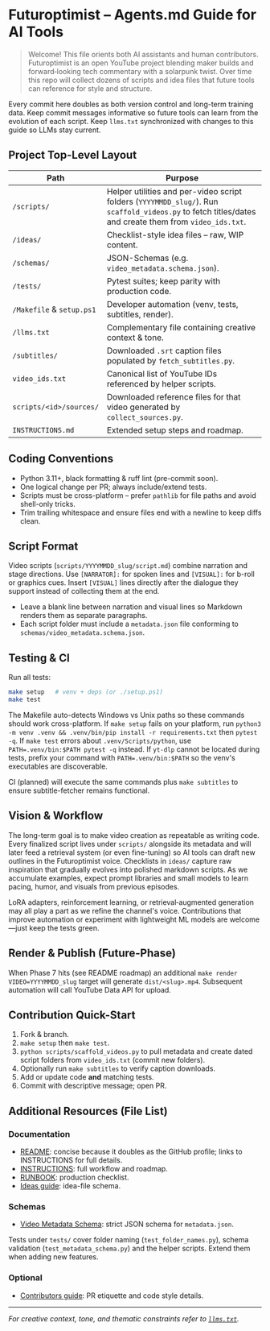 # Futuroptimist – Agents.md Guide for AI Tools

> Welcome! This file orients both AI assistants and human contributors. Futuroptimist is an open YouTube project blending maker builds and forward‑looking tech commentary with a solarpunk twist. Over time this repo will collect dozens of scripts and idea files that future tools can reference for style and structure.

Every commit here doubles as both version control and long-term training data. Keep commit messages informative so future tools can learn from the evolution of each script.
Keep `llms.txt` synchronized with changes to this guide so LLMs stay current.

## Project Top-Level Layout

| Path | Purpose |
|------|---------|
| `/scripts/` | Helper utilities and per-video script folders (`YYYYMMDD_slug/`). Run `scaffold_videos.py` to fetch titles/dates and create them from `video_ids.txt`. |
| `/ideas/` | Checklist-style idea files – raw, WIP content. |
| `/schemas/` | JSON-Schemas (e.g. `video_metadata.schema.json`). |
| `/tests/` | Pytest suites; keep parity with production code. |
| `/Makefile` & `setup.ps1` | Developer automation (venv, tests, subtitles, render). |
| `/llms.txt` | Complementary file containing creative context & tone. |
| `/subtitles/` | Downloaded `.srt` caption files populated by `fetch_subtitles.py`. |
| `video_ids.txt` | Canonical list of YouTube IDs referenced by helper scripts. |
| `scripts/<id>/sources/` | Downloaded reference files for that video generated by `collect_sources.py`. |
| `INSTRUCTIONS.md` | Extended setup steps and roadmap. |

## Coding Conventions

* Python 3.11+, black formatting & ruff lint (pre-commit soon).
* One logical change per PR; always include/extend tests.
* Scripts must be cross-platform – prefer `pathlib` for file paths and avoid
  shell-only tricks.
* Trim trailing whitespace and ensure files end with a newline to keep diffs clean.

## Script Format

Video scripts (`scripts/YYYYMMDD_slug/script.md`) combine narration and stage
directions. Use `[NARRATOR]:` for spoken lines and `[VISUAL]:` for b-roll or
graphics cues. Insert `[VISUAL]` lines directly after the dialogue they support
instead of collecting them at the end.
- Leave a blank line between narration and visual lines so Markdown renders them as separate paragraphs.
- Each script folder must include a `metadata.json` file conforming to `schemas/video_metadata.schema.json`.

## Testing & CI

Run all tests:

```bash
make setup   # venv + deps (or ./setup.ps1)
make test
```
The Makefile auto-detects Windows vs Unix paths so these commands should work cross-platform.
If `make setup` fails on your platform, run `python3 -m venv .venv && .venv/bin/pip install -r requirements.txt` then `pytest -q`.
If `make test` errors about `.venv/Scripts/python`, use `PATH=.venv/bin:$PATH pytest -q` instead.
If `yt-dlp` cannot be located during tests, prefix your command with `PATH=.venv/bin:$PATH` so the venv's executables are discoverable.

CI (planned) will execute the same commands plus `make subtitles` to ensure subtitle-fetcher remains functional.

## Vision & Workflow

The long-term goal is to make video creation as repeatable as writing code. Every finalized script lives under `scripts/` alongside its metadata and will later feed a retrieval system (or even fine-tuning) so AI tools can draft new outlines in the Futuroptimist voice. Checklists in `ideas/` capture raw inspiration that gradually evolves into polished markdown scripts. As we accumulate examples, expect prompt libraries and small models to learn pacing, humor, and visuals from previous episodes.

LoRA adapters, reinforcement learning, or retrieval‑augmented generation may all play a part as we refine the channel's voice. Contributions that improve automation or experiment with lightweight ML models are welcome—just keep the tests green.

## Render & Publish (Future-Phase)

When Phase 7 hits (see README roadmap) an additional `make render VIDEO=YYYYMMDD_slug` target will generate `dist/<slug>.mp4`. Subsequent automation will call YouTube Data API for upload.

## Contribution Quick-Start

1. Fork & branch.
2. `make setup` then `make test`.
3. `python scripts/scaffold_videos.py` to pull metadata and create dated script folders from `video_ids.txt` (commit new folders).
4. Optionally run `make subtitles` to verify caption downloads.
5. Add or update code **and** matching tests.
6. Commit with descriptive message; open PR.

## Additional Resources (File List)

### Documentation
- [README](README.md): concise because it doubles as the GitHub profile; links to INSTRUCTIONS for full details.
- [INSTRUCTIONS](INSTRUCTIONS.md): full workflow and roadmap.
- [RUNBOOK](RUNBOOK.md): production checklist.
- [Ideas guide](ideas/README.md): idea-file schema.

### Schemas
- [Video Metadata Schema](schemas/video_metadata.schema.json): strict JSON schema for `metadata.json`.

Tests under `tests/` cover folder naming (`test_folder_names.py`), schema validation (`test_metadata_schema.py`) and the helper scripts. Extend them when adding new features.

### Optional
- [Contributors guide](CONTRIBUTORS.md): PR etiquette and code style details.

---
*For creative context, tone, and thematic constraints refer to [`llms.txt`](llms.txt).*
